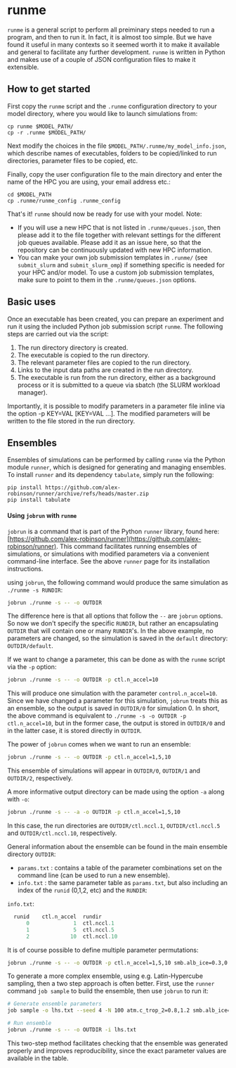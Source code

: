 # runme

`runme` is a general script to perform all preiminary steps needed to run a program, and then to run it.
In fact, it is almost too simple. But we have found it useful in many contexts so it seemed worth it to make it available and general to facilitate any further development.
`runme` is written in Python and makes use of a couple of JSON configuration files to make it extensible.

## How to get started

First copy the `runme` script and the `.runme` configuration directory to your model directory, where you would like to launch simulations from:

```
cp runme $MODEL_PATH/
cp -r .runme $MODEL_PATH/
```

Next modify the choices in the file `$MODEL_PATH/.runme/my_model_info.json`, which describe names of executables, folders to be copied/linked to run directories, parameter files to be copied, etc.

Finally, copy the user configuration file to the main directory and enter the name of the HPC you are using, your email address etc.:

```
cd $MODEL_PATH
cp .runme/runme_config .runme_config
```

That's it! `runme` should now be ready for use with your model. Note:

- If you will use a new HPC that is not listed in `.runme/queues.json`, then please add it to the file together with relevant settings for the different job queues available. Please add it as an issue here, so that the repository can be continuously updated with new HPC information.
- You can make your own job submission templates in `.runme/` (see `submit_slurm` and `submit_slurm_omp`) if something specific is needed for your HPC and/or model. To use a custom job submission templates, make sure to point to them in the `.runme/queues.json` options.
 
## Basic uses

Once an executable has been created, you can prepare an experiment and run it using the included Python job submission script `runme`. The following steps are carried out via the script:

1. The run directory directory is created.
2. The executable is copied to the run directory.
3. The relevant parameter files are copied to the run directory.
4. Links to the input data paths are created in the run directory.
5. The executable is run from the run directory, either as a background process or it is submitted to a queue via sbatch (the SLURM workload manager).

Importantly, it is possible to modify parameters in a parameter file inline via the option -p KEY=VAL [KEY=VAL ...]. The modified parameters will be written to the file stored in the run directory.

## Ensembles

Ensembles of simulations can be performed by calling `runme` via the Python module `runner`, which is designed for generating and managing ensembles. To install `runner` and its dependency `tabulate`, simply run the following:

```
pip install https://github.com/alex-robinson/runner/archive/refs/heads/master.zip
pip install tabulate
```

#### Using `jobrun` with `runme`

`jobrun` is a command that is part of the Python `runner` library, found here:
[https://github.com/alex-robinson/runner](https://github.com/alex-robinson/runner). This command facilitates running ensembles of simulations, or simulations with modified parameters via a convenient command-line interface. See the above `runner` page for its installation instructions.

using `jobrun`, the following command would produce the same simulation as `./runme -s RUNDIR`:

```bash
jobrun ./runme -s -- -o OUTDIR
```

The difference here is that all options that follow the `--` are `jobrun` options. So now we don't specify the specific `RUNDIR`, but rather an encapsulating `OUTDIR` that will contain one or many `RUNDIR`'s. In the above example, no parameters are changed, so the simulation is saved in the `default` directory: `OUTDIR/default`.

If we want to change a parameter, this can be done as with the `runme` script via the `-p` option:

```bash
jobrun ./runme -s -- -o OUTDIR -p ctl.n_accel=10
```

This will produce one simulation with the parameter `control.n_accel=10`. Since we have changed a parameter for this simulation, `jobrun` treats this as an ensemble, so the output is saved in `OUTDIR/0` for simulation 0. In short, the above command is equivalent to `./runme -s -o OUTDIR -p ctl.n_accel=10`, but in the former case, the output is stored in `OUTDIR/0` and in the latter case, it is stored directly in `OUTDIR`.

The power of `jobrun` comes when we want to run an ensemble:

```bash
jobrun ./runme -s -- -o OUTDIR -p ctl.n_accel=1,5,10
```

This ensemble of simulations will appear in `OUTDIR/0`, `OUTDIR/1` and `OUTDIR/2`, respectively.

A more informative output directory can be made using the option `-a` along with `-o`:

```bash
jobrun ./runme -s -- -a -o OUTDIR -p ctl.n_accel=1,5,10
```

In this case, the run directories are `OUTDIR/ctl.nccl.1`, `OUTDIR/ctl.nccl.5` and `OUTDIR/ctl.nccl.10`, respectively.

General information about the ensemble can be found in the main ensemble directory `OUTDIR`:

- `params.txt` : contains a table of the parameter combinations set on the command line (can be used to run a new ensemble).
- `info.txt` : the same parameter table as `params.txt`, but also including an index of the `runid` (0,1,2, etc) and the `RUNDIR`:

`info.txt`:

```python
  runid    ctl.n_accel  rundir
      0              1  ctl.nccl.1
      1              5  ctl.nccl.5
      2             10  ctl.nccl.10
```

It is of course possible to define multiple parameter permutations:

```bash
jobrun ./runme -s -- -o OUTDIR -p ctl.n_accel=1,5,10 smb.alb_ice=0.3,0.4
```

To generate a more complex ensemble, using e.g. Latin-Hypercube sampling, then a two step approach is often better. First, use the `runner` command `job sample` to build the ensemble, then use `jobrun` to run it:

```bash
# Generate ensemble parameters
job sample -o lhs.txt --seed 4 -N 100 atm.c_trop_2=0.8,1.2 smb.alb_ice=0.3,0.4

# Run ensemble
jobrun ./runme -s -- -o OUTDIR -i lhs.txt
```

This two-step method facilitates checking that the ensemble was generated properly and improves reproducibility, since the exact parameter values are available in the table.

